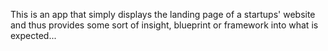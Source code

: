 This is an app that simply displays the landing page of a 
startups' website and thus provides some sort of insight,
blueprint or framework into what is expected...